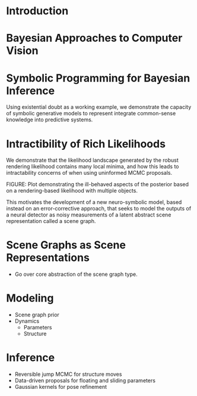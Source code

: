 # Introduction

# Bayesian Approaches to Computer Vision

# Symbolic Programming for Bayesian Inference

Using existential doubt as a working example, we demonstrate the capacity of
symbolic generative models to represent integrate common-sense knowledge into
predictive systems.

# Intractibility of Rich Likelihoods

We demonstrate that the likelihood landscape generated by the robust rendering
likelihood contains many local minima, and how this leads to intractability
concerns of when using uninformed MCMC proposals.

FIGURE: Plot demonstrating the ill-behaved aspects of the posterior based on a
rendering-based likelihood with multiple objects.

This motivates the
development of a new neuro-symbolic model, based instead on an error-corrective
approach, that seeks to model the outputs of a neural detector as noisy
measurements of a latent abstract scene representation called a scene graph.

# Scene Graphs as Scene Representations

* Go over core abstraction of the scene graph type.

# Modeling
* Scene graph prior
* Dynamics
    * Parameters
    * Structure

# Inference
* Reversible jump MCMC for structure moves
* Data-driven proposals for floating and sliding parameters
* Gaussian kernels for pose refinement
